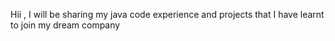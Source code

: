 Hii , I will be sharing my java code experience and projects that I have learnt to join my dream company 
